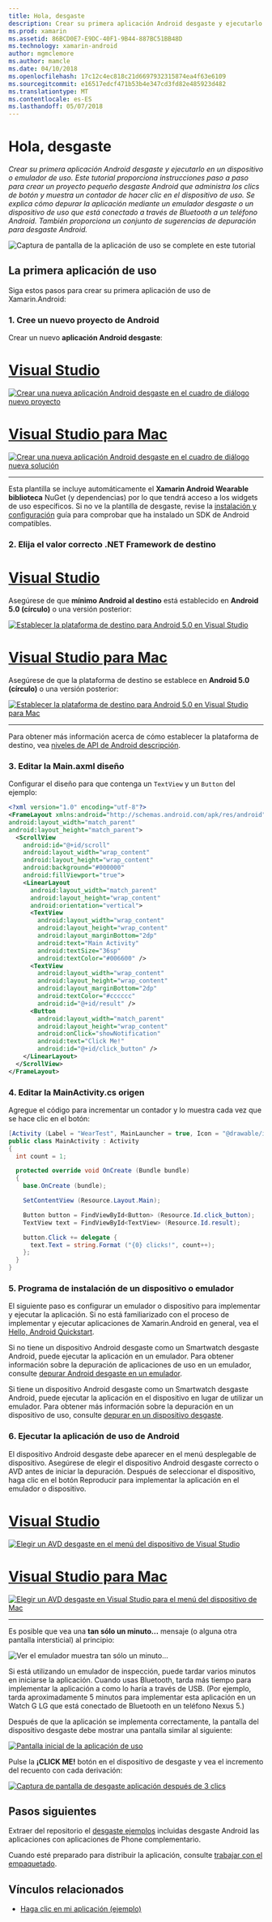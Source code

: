 ```yaml
---
title: Hola, desgaste
description: Crear su primera aplicación Android desgaste y ejecutarlo en un dispositivo o emulador de uso. Este tutorial proporciona instrucciones paso a paso para crear un proyecto pequeño desgaste Android que administra los clics de botón y muestra un contador de hacer clic en el dispositivo de uso. Se explica cómo depurar la aplicación mediante un emulador desgaste o un dispositivo de uso que está conectado a través de Bluetooth a un teléfono Android. También proporciona un conjunto de sugerencias de depuración para desgaste Android.
ms.prod: xamarin
ms.assetid: 86BCD0E7-E9DC-40F1-9B44-887BC51BB48D
ms.technology: xamarin-android
author: mgmclemore
ms.author: mamcle
ms.date: 04/10/2018
ms.openlocfilehash: 17c12c4ec818c21d6697932315874ea4f63e6109
ms.sourcegitcommit: e16517edcf471b53b4e347cd3fd82e485923d482
ms.translationtype: MT
ms.contentlocale: es-ES
ms.lasthandoff: 05/07/2018
---
```

# <a name="hello-wear"></a>Hola, desgaste

_Crear su primera aplicación Android desgaste y ejecutarlo en un dispositivo o emulador de uso. Este tutorial proporciona instrucciones paso a paso para crear un proyecto pequeño desgaste Android que administra los clics de botón y muestra un contador de hacer clic en el dispositivo de uso. Se explica cómo depurar la aplicación mediante un emulador desgaste o un dispositivo de uso que está conectado a través de Bluetooth a un teléfono Android. También proporciona un conjunto de sugerencias de depuración para desgaste Android._

![Captura de pantalla de la aplicación de uso se complete en este tutorial](hello-wear-images/example.png)

## <a name="your-first-wear-app"></a>La primera aplicación de uso

Siga estos pasos para crear su primera aplicación de uso de Xamarin.Android:

### <a name="1-create-a-new-android-project"></a>1. Cree un nuevo proyecto de Android

Crear un nuevo **aplicación Android desgaste**:

# <a name="visual-studiotabvswin"></a>[Visual Studio](#tab/vswin)

[![Crear una nueva aplicación Android desgaste en el cuadro de diálogo nuevo proyecto](hello-wear-images/vs/new-solution-sml.w157.png)](hello-wear-images/vs/new-solution.w157.png#lightbox)

# <a name="visual-studio-for-mactabvsmac"></a>[Visual Studio para Mac](#tab/vsmac)

[![Crear una nueva aplicación Android desgaste en el cuadro de diálogo nueva solución](hello-wear-images/xs/new-solution-sml.png)](hello-wear-images/xs/new-solution.png#lightbox)

-----


Esta plantilla se incluye automáticamente el **Xamarin Android Wearable biblioteca** NuGet (y dependencias) por lo que tendrá acceso a los widgets de uso específicos. Si no ve la plantilla de desgaste, revise la [instalación y configuración](~/android/wear/get-started/installation.md) guía para comprobar que ha instalado un SDK de Android compatibles. 

### <a name="2-choose-the-correct-target-framework"></a>2. Elija el valor correcto **.NET Framework de destino**

# <a name="visual-studiotabvswin"></a>[Visual Studio](#tab/vswin)

Asegúrese de que **mínimo Android al destino** está establecido en **Android 5.0 (círculo)** o una versión posterior: 

[![Establecer la plataforma de destino para Android 5.0 en Visual Studio](hello-wear-images/vs/target-framework-sml.png)](hello-wear-images/vs/target-framework.png#lightbox)

# <a name="visual-studio-for-mactabvsmac"></a>[Visual Studio para Mac](#tab/vsmac)

Asegúrese de que la plataforma de destino se establece en **Android 5.0 (círculo)** o una versión posterior:

[![Establecer la plataforma de destino para Android 5.0 en Visual Studio para Mac](hello-wear-images/xs/target-framework-sml.png)](hello-wear-images/xs/target-framework.png#lightbox)

-----

Para obtener más información acerca de cómo establecer la plataforma de destino, vea [niveles de API de Android descripción](~/android/app-fundamentals/android-api-levels.md).


### <a name="3-edit-the-mainaxml-layout"></a>3. Editar la **Main.axml** diseño

Configurar el diseño para que contenga un `TextView` y un `Button` del ejemplo: 

```xml
<?xml version="1.0" encoding="utf-8"?>
<FrameLayout xmlns:android="http://schemas.android.com/apk/res/android"
android:layout_width="match_parent"
android:layout_height="match_parent">
  <ScrollView
    android:id="@+id/scroll"
    android:layout_width="wrap_content"
    android:layout_height="wrap_content"
    android:background="#000000"
    android:fillViewport="true">
    <LinearLayout
      android:layout_width="match_parent"
      android:layout_height="wrap_content"
      android:orientation="vertical">
      <TextView
        android:layout_width="wrap_content"
        android:layout_height="wrap_content"
        android:layout_marginBottom="2dp"
        android:text="Main Activity"
        android:textSize="36sp"
        android:textColor="#006600" />
      <TextView
        android:layout_width="wrap_content"
        android:layout_height="wrap_content"
        android:layout_marginBottom="2dp"
        android:textColor="#cccccc"
        android:id="@+id/result" />
      <Button
        android:layout_width="match_parent"
        android:layout_height="wrap_content"
        android:onClick="showNotification"
        android:text="Click Me!"
        android:id="@+id/click_button" />
    </LinearLayout>
  </ScrollView>
</FrameLayout>
```

### <a name="4-edit-the-mainactivitycs-source"></a>4. Editar la **MainActivity.cs** origen

Agregue el código para incrementar un contador y lo muestra cada vez que se hace clic en el botón: 

```csharp
[Activity (Label = "WearTest", MainLauncher = true, Icon = "@drawable/icon")]
public class MainActivity : Activity
{
  int count = 1;

  protected override void OnCreate (Bundle bundle)
  {
    base.OnCreate (bundle);

    SetContentView (Resource.Layout.Main);

    Button button = FindViewById<Button> (Resource.Id.click_button);
    TextView text = FindViewById<TextView> (Resource.Id.result);

    button.Click += delegate {
      text.Text = string.Format ("{0} clicks!", count++);
    };
  }
}
```

### <a name="5-setup-an-emulator-or-device"></a>5. Programa de instalación de un dispositivo o emulador

El siguiente paso es configurar un emulador o dispositivo para implementar y ejecutar la aplicación. Si no está familiarizado con el proceso de implementar y ejecutar aplicaciones de Xamarin.Android en general, vea el [Hello, Android Quickstart](~/android/get-started/hello-android/hello-android-quickstart.md).

Si no tiene un dispositivo Android desgaste como un Smartwatch desgaste Android, puede ejecutar la aplicación en un emulador. Para obtener información sobre la depuración de aplicaciones de uso en un emulador, consulte [depurar Android desgaste en un emulador](~/android/wear/deploy-test/debug-on-emulator.md).

Si tiene un dispositivo Android desgaste como un Smartwatch desgaste Android, puede ejecutar la aplicación en el dispositivo en lugar de utilizar un emulador. Para obtener más información sobre la depuración en un dispositivo de uso, consulte [depurar en un dispositivo desgaste](~/android/wear/deploy-test/debug-on-device.md).


### <a name="6-run-the-android-wear-app"></a>6. Ejecutar la aplicación de uso de Android

El dispositivo Android desgaste debe aparecer en el menú desplegable de dispositivo. Asegúrese de elegir el dispositivo Android desgaste correcto o AVD antes de iniciar la depuración. Después de seleccionar el dispositivo, haga clic en el botón Reproducir para implementar la aplicación en el emulador o dispositivo.

# <a name="visual-studiotabvswin"></a>[Visual Studio](#tab/vswin)

[![Elegir un AVD desgaste en el menú del dispositivo de Visual Studio](hello-wear-images/vs/choose-wear-sim.png)](hello-wear-images/vs/choose-wear-sim.png#lightbox)

# <a name="visual-studio-for-mactabvsmac"></a>[Visual Studio para Mac](#tab/vsmac)

[![Elegir un AVD desgaste en Visual Studio para el menú del dispositivo de Mac](hello-wear-images/xs/choose-wear-sim.png)](hello-wear-images/xs/choose-wear-sim.png#lightbox)

-----

Es posible que vea una **tan sólo un minuto...**  mensaje (o alguna otra pantalla intersticial) al principio: 

![Ver el emulador muestra tan sólo un minuto...](hello-wear-images/please-wait.png)

Si está utilizando un emulador de inspección, puede tardar varios minutos en iniciarse la aplicación. Cuando usas Bluetooth, tarda más tiempo para implementar la aplicación a como lo haría a través de USB. (Por ejemplo, tarda aproximadamente 5 minutos para implementar esta aplicación en un Watch G LG que está conectado de Bluetooth en un teléfono Nexus 5.)

Después de que la aplicación se implementa correctamente, la pantalla del dispositivo desgaste debe mostrar una pantalla similar al siguiente:

[![Pantalla inicial de la aplicación de uso](hello-wear-images/mainactivity-screen.png)](hello-wear-images/mainactivity-screen.png#lightbox)

Pulse la **¡CLICK ME!** botón en el dispositivo de desgaste y vea el incremento del recuento con cada derivación:

[![Captura de pantalla de desgaste aplicación después de 3 clics](hello-wear-images/mainactivity-counts.png)](hello-wear-images/mainactivity-counts.png#lightbox)


## <a name="next-steps"></a>Pasos siguientes

Extraer del repositorio el [desgaste ejemplos](https://developer.xamarin.com/samples/android/Android%20Wear/) incluidas desgaste Android las aplicaciones con aplicaciones de Phone complementario.

Cuando esté preparado para distribuir la aplicación, consulte [trabajar con el empaquetado](~/android/wear/deploy-test/packaging.md).


## <a name="related-links"></a>Vínculos relacionados

- [Haga clic en mi aplicación (ejemplo)](https://developer.xamarin.com/samples/monodroid/wear/WearTest/)
